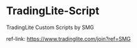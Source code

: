 # TradingLite-Script
TradingLite Custom Scripts by SMG

ref-link: https://www.tradinglite.com/join?ref=SMG
